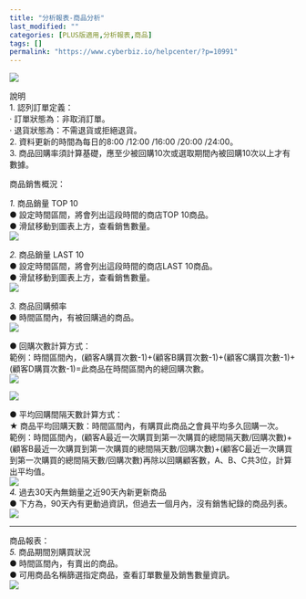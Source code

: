 ```yaml
---
title: "分析報表-商品分析"
last_modified: ""
categories: [PLUS版適用,分析報表,商品]
tags: []
permalink: "https://www.cyberbiz.io/helpcenter/?p=10991"
---
```


![](https://www.cyberbiz.io/helpcenter/wp-content/uploads/PLUS版3.png)

說明  
1\. 認列訂單定義：  
· 訂單狀態為：非取消訂單。  
· 退貨狀態為：不需退貨或拒絕退貨。  
2\. 資料更新的時間為每日的8:00 /12:00 /16:00 /20:00 /24:00。  
3\. 商品回購率須計算基礎，應至少被回購10次或選取期間內被回購10次以上才有數據。  

商品銷售概況：  

_1._   商品銷量 TOP 10  
● 設定時間區間，將會列出這段時間的商店TOP 10商品。  
● 滑鼠移動到圖表上方，查看銷售數量。  
![](https://www.cyberbiz.co/support/wp-content/uploads/2020/10/圖表分析-商品銷量-TOP10.png)  

_2._   商品銷量 LAST 10  
● 設定時間區間，將會列出這段時間的商店LAST 10商品。  
● 滑鼠移動到圖表上方，查看銷售數量。  
![](https://www.cyberbiz.co/support/wp-content/uploads/2020/10/商品銷量-LAST10.png)  

_3._   商品回購頻率  
● 時間區間內，有被回購過的商品。  
![](https://www.cyberbiz.co/support/wp-content/uploads/2020/10/商品回購頻率03.png)  

● 回購次數計算方式：  
範例：時間區間內，(顧客A購買次數-1)+(顧客B購買次數-1)+(顧客C購買次數-1)+(顧客D購買次數-1)=此商品在時間區間內的總回購次數。  
![](https://www.cyberbiz.co/support/wp-content/uploads/2020/10/商品回購頻率02-1.png)  

![](https://www.cyberbiz.co/support/wp-content/uploads/2020/10/商品回購頻率01-1.png)  

● 平均回購間隔天數計算方式：  
★ 商品平均回購天數：時間區間內，有購買此商品之會員平均多久回購一次。  
範例：時間區間內，(顧客A最近一次購買到第一次購買的總間隔天數/回購次數)+(顧客B最近一次購買到第一次購買的總間隔天數/回購次數)+(顧客C最近一次購買到第一次購買的總間隔天數/回購次數)再除以回購顧客數，A、B、C共3位，計算出平均值。  
![](https://www.cyberbiz.co/support/wp-content/uploads/2020/10/商品回購頻率05-2.png)  
_4._   過去30天內無銷量之近90天內新更新商品  
● 下方為，90天內有更動過資訊，但過去一個月內，沒有銷售紀錄的商品列表。  
![](https://www.cyberbiz.co/support/wp-content/uploads/2020/10/過去30天內無銷量之近90天內新更新商品.png)  

* * *

商品報表：  
_5._   商品期間別購買狀況  
● 時間區間內，有賣出的商品。  
● 可用商品名稱篩選指定商品，查看訂單數量及銷售數量資訊。  
![](https://www.cyberbiz.co/support/wp-content/uploads/2020/10/商品期間別購買狀況.png)  

